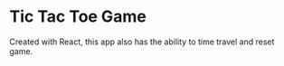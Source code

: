 # Tic Tac Toe Game

Created with React, this app also has the ability to time travel and reset game.
